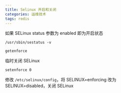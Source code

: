 ```yaml
---
title: Selinux 开启和关闭
categories: 运维技术
tags: redis
---
```


如果 SELinux status 参数为 enabled 即为开启状态

```shell
/usr/sbin/sestatus -v

getenforce
```

临时关闭 SELinux

```shell
setenforce 0
```

修改 `/etc/selinux/config`，将 SELINUX=enforcing 改为 SELINUX=disabled，关闭 SELinux
